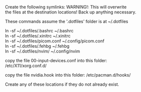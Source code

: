 Create the following symlinks: WARNING!: This will overwrite  
the files at the destination locations! Back up anything necessary.  

These commands assume the '.dotfiles' folder is at ~/.dotfiles
  
  ln -sf ~/.dotfiles/.bashrc ~/.bashrc  
  ln -sf ~/.dotfiles/.xinitrc ~/.xinitrc  
  ln -sf ~/.dotfiles/picom.conf ~/.config/picom.conf  
  ln -sf ~/.dotfiles/.fehbg ~/.fehbg  
  ln -sf ~/.dotfiles/nvim/ ~/.config/nvim
  
copy the file 00-input-devices.conf into this folder:  
    /etc/X11/xorg.conf.d/  

copy the file nvidia.hook into this folder:
    /etc/pacman.d/hooks/
  
Create any of these locations if they do not already exist.  

